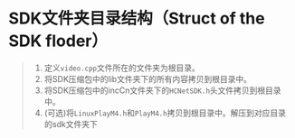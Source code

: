 
# SDK文件夹目录结构（Struct of the SDK floder）

> 1. 定义`video.cpp`文件所在的文件夹为根目录。
> 2. 将SDK压缩包中的lib文件夹下的所有内容拷贝到根目录中。
> 3. 将SDK压缩包中的incCn文件夹下的`HCNetSDK.h`头文件拷贝到根目录中。
> 4. (可选)将`LinuxPlayM4.h`和`PlayM4.h`拷贝到根目录中。解压到对应目录的sdk文件夹下
